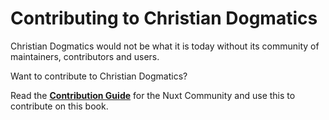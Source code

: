 # Contributing to Christian Dogmatics

Christian Dogmatics would not be what it is today without its community of maintainers, contributors and users.

Want to contribute to Christian Dogmatics? 

Read the **[Contribution Guide](https://nuxt.com/docs/community/contribution)** for the Nuxt Community and use this to contribute on this book.